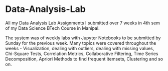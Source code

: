 # Data-Analysis-Lab

All my Data Analysis Lab Assignments I submitted over 7 weeks in 4th sem of my Data Science BTech Course in Manipal.

The system was of weekly labs with Jupyter Notebooks to be submitted by Sunday for the previous week. Many topics were covered throughout the weeks - Visualization,
dealing with outliers, dealing with missing values, Chi-Square Tests, Correlation Metrics, Collaborative Filtering, Time Series Decomposition, Apriori Methods to find frequent itemsets, Clustering and so on.
